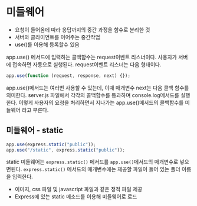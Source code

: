 # 미들웨어

- 요청이 들어옴에 따라 응답까지의 중간 과정을 함수로 분리한 것
- 서버와 클라이언트를 이어주는 중간작업
- use()를 이용해 등록할수 있음

app.use() 메서드에 입력하는 콜백함수는 request이벤트 리스너이다.
사용자가 서버에 접속하면 자동으로 실행된다. request이벤트 리스너는 다음 형태이다.

```javascript
app.use(function (request, response, next) {});
```

app.use()메서드는 여러번 사용할 수 있는데, 이때 매개변수 next는 다음 콜백 함수를 의미한다.
server.js 파일에서 각각의 콜백함수를 통과하며 console.log메서드를 실행한다. 이렇게 사용자의 요청을 처리하면서 지나가는 app.use()메서드의 콜백함수를 미들웨어 라고 부른다.

## 미들웨어 - static

```javascript
app.use(express.static("public"));
app.use("/static", express.static("public"));
```

static 미들웨어는 `express.static()` 메서드를 `app.use()`메서드의 매개변수로 넣으면된다.
`express.static()` 메서드의 매개변수에는 제공할 파일이 들어 있는 폴더 이름을 입력한다.

- 이미지, css 파일 및 javascript 파일과 같은 정적 파일 제공
- Express에 있는 static 메소드를 이용해 미들웨어로 로드

